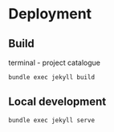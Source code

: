 # Deployment

## Build

terminal - project catalogue

```
bundle exec jekyll build
```

## Local development

```
bundle exec jekyll serve
```

